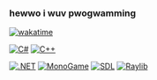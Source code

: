 ### hewwo i wuv pwogwamming

[![wakatime](https://wakatime.com/badge/user/018d512e-cbcc-424c-bdd9-6fe9bfa42c61.svg)](https://wakatime.com/@018d512e-cbcc-424c-bdd9-6fe9bfa42c61)

[![C#](https://img.shields.io/badge/C%23-%23239120.svg?style=flat)](https://learn.microsoft.com/en-us/dotnet/csharp/)
[![C++](https://img.shields.io/badge/C++-00599C?style=flat)](https://isocpp.org/)

[![.NET](https://img.shields.io/badge/.NET-5C2D91?style=flat)](https://dotnet.microsoft.com/)
[![MonoGame](https://img.shields.io/badge/MonoGame-E73C00?style=flat)](https://www.monogame.net/)
[![SDL](https://img.shields.io/badge/SDL-173556?style=flat)](https://www.libsdl.org/)
[![Raylib](https://img.shields.io/badge/raylib-f5f5f5?style=flat)](https://www.raylib.com/)
